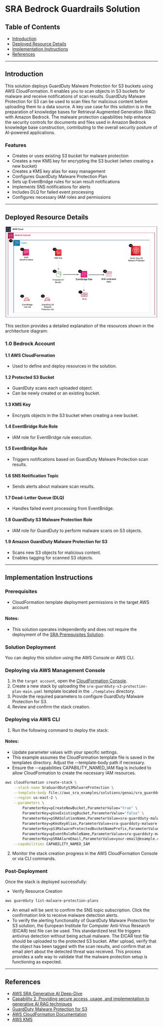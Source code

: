 # SRA Bedrock Guardrails Solution

## Table of Contents
- [Introduction](#introduction)
- [Deployed Resource Details](#deployed-resource-details)
- [Implementation Instructions](#implementation-instructions)
- [References](#references)

---

## Introduction

This solution deploys GuardDuty Malware Protection for S3 buckets using AWS CloudFormation. It enables you to scan objects in S3 buckets for malware and receive notifications of scan results. GuardDuty Malware Protection for S3 can be used to scan files for malicious content before uploading them to a data source.
A key use case for this solution is in the preparation of knowledge bases for Retrieval Augmented Generation (RAG) with Amazon Bedrock. The malware protection capabilities help enhance the security controls for documents and files used in Amazon Bedrock knowledge base construction, contributing to the overall security posture of AI-powered applications.

### Features

- Creates or uses existing S3 bucket for malware protection
- Creates a new KMS key for encrypting the S3 bucket (when creating a new bucket)
- Creates a KMS key alias for easy management
- Configures GuardDuty Malware Protection Plan
- Sets up EventBridge rules for scan result notifications
- Implements SNS notifications for alerts
- Includes DLQ for failed event processing
- Configures necessary IAM roles and permissions


---

## Deployed Resource Details

![Architecture Diagram](./documentation/sra-guardduty-malware-protection-for-s3.png)

This section provides a detailed explanation of the resources shown in the architecture diagram:

### 1.0 Bedrock Account<!-- omit in toc -->

#### 1.1 AWS CloudFormation<!-- omit in toc -->
- Used to define and deploy resources in the solution.

#### 1.2  Protected S3 Bucket<!-- omit in toc -->
- GuardDuty scans each uploaded object.
- Can be newly created or an existing bucket.

#### 1.3 KMS Key<!-- omit in toc -->
- Encrypts objects in the S3 bucket when creating a new bucket.

#### 1.4 EventBridge Rule Role<!-- omit in toc -->
- IAM role for EventBridge rule execution.

#### 1.5 EventBridge Rule<!-- omit in toc -->
- Triggers notifications based on GuardDuty Malware Protection scan results.

#### 1.6 SNS Notification Topic<!-- omit in toc -->
- Sends alerts about malware scan results.

#### 1.7 Dead-Letter Queue (DLQ)<!-- omit in toc -->
- Handles failed event processing from EventBridge.

#### 1.8 GuardDuty S3 Malware Protection Role<!-- omit in toc -->
- IAM role for GuardDuty to perform malware scans on S3 objects.

#### 1.9 Amazon GuardDuty Malware Protection for S3<!-- omit in toc -->
- Scans new S3 objects for malicious content.
- Enables tagging for scanned S3 objects.

---

## Implementation Instructions

### Prerequisites<!-- omit in toc -->

- CloudFormation template deployment permissions in the target AWS account

#### Notes:
- This solution operates independently and does not require the deployment of the [SRA Prerequisites Solution](../../common/common_prerequisites).

### Solution Deployment<!-- omit in toc -->

You can deploy this solution using the AWS Console or AWS CLI.

### Deploying via AWS Management Console<!-- omit in toc -->
1. In the `target account`, open the [CloudFormation Console](https://console.aws.amazon.com/cloudformation).
2. Create a new stack by uploading the `sra-guardduty-s3-protection-plan-main.yaml` template located in the `./templates` directory.
3. Provide the required parameters to configure GuardDuty Malware Protection for S3.
4. Review and confirm the stack creation.

### Deploying via AWS CLI
1. Run the following command to deploy the stack:
#### Notes:
- Update parameter values with your specific settings.
- This example assumes the CloudFormation template file is saved in the templates directory. Adjust the --template-body path if necessary.
- Ensure the --capabilities CAPABILITY_NAMED_IAM flag is included to allow CloudFormation to create the necessary IAM resources.

```bash
aws cloudformation create-stack \
    --stack-name SraGuardDutyS3MalwareProtection \
    --template-body file://aws_sra_examples/solutions/genai/sra_guardduty_malware_protection_for_s3/templates/sra-guardduty-malware-protection-for-s3-main.yaml \
    --region us-east-2 \
    --parameters \
        ParameterKey=pCreateNewBucket,ParameterValue="true" \
        ParameterKey=pUseExistingBucket,ParameterValue="false" \
        ParameterKey=pSRASolutionName,ParameterValue=sra-guardduty-malware-protection-for-s3 \
        ParameterKey=pKmsKeyAlias,ParameterValue=sra-guardduty-malware-protection-for-s3-key \
        ParameterKey=pS3MalwareProtectedBucketNamePrefix,ParameterValue=sra-protected-bucket \
        ParameterKey=pEventRuleRoleName,ParameterValue=sra-guardduty-malware-protection-for-s3-events \
        ParameterKey=pSRAAlarmEmail,ParameterValue=your-email@example.com \
    --capabilities CAPABILITY_NAMED_IAM
```

2. Monitor the stack creation progress in the AWS CloudFormation Console or via CLI commands.

### Post-Deployment
Once the stack is deployed successfully:
- Verify Resource Creation
```bash
aws guardduty list-malware-protection-plans
```

- An email will be sent to confirm the SNS topic subscription. Click the confirmation link to receive malware detection alerts.
- To verify the alerting functionality of GuardDuty Malware Protection for S3 solution, the European Institute for Computer Anti-Virus Research (EICAR) test file can be used. This standardized test file triggers antivirus detection without being actual malware. The EICAR test file should be uploaded to the protected S3 bucket. After upload, verify that the object has been tagged with the scan results, and confirm that an email alert about the detected threat was received. This process provides a safe way to validate that the malware protection setup is functioning as expected.

---

## References
- [AWS SRA Generative AI Deep-Dive](https://docs.aws.amazon.com/prescriptive-guidance/latest/security-reference-architecture/gen-ai-sra.html)
- [Capability 2. Providing secure access, usage, and implementation to generative AI RAG techniques](https://docs.aws.amazon.com/prescriptive-guidance/latest/security-reference-architecture/gen-ai-rag.html)
- [GuardDuty Malware Protection for S3](https://docs.aws.amazon.com/guardduty/latest/ug/gdu-malware-protection-s3.html)
- [AWS CloudFormation Documentation](https://docs.aws.amazon.com/cloudformation/index.html)
- [AWS KMS](https://docs.aws.amazon.com/kms/latest/developerguide/overview.html)

